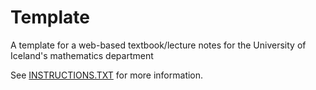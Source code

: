 # Template
A template for a web-based textbook/lecture notes for the University of Iceland's mathematics department


See [INSTRUCTIONS.TXT](https://github.com/edbook/Template/blob/master/INSTRUCTIONS.TXT) for more information.

